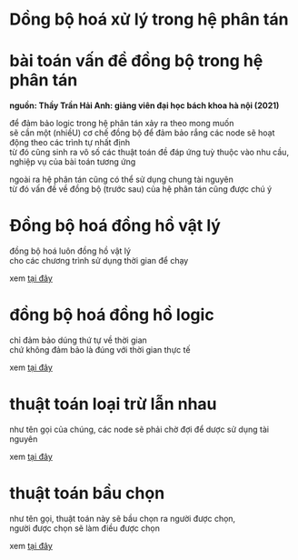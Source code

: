 # Dồng bộ hoá xử lý trong hệ phân tán

# bài toán vấn đề đồng bộ trong hệ phân tán

**nguồn: Thầy Trần Hải Anh: giảng viên đại học bách khoa hà nội (2021)**

để đảm bảo logic trong hệ phân tán xảy ra theo mong muốn <br>
sẽ cần một (nhiềU) cơ chế đồng bộ để đảm bảo rắng các node sẽ hoạt động theo các trình tự nhất định <br>
từ đó cũng sinh ra vô số các thuật toán đề đáp ứng tuỳ thuộc vào nhu cầu, nghiệp vụ của bài toán tương ứng <br>

ngoài ra hệ phân tán cũng có thể sử dụng chung tài nguyên <br>
từ đó vấn đề về đồng bộ (trước sau) của hệ phân tán cũng được chú ý

# Đồng bộ hoá đồng hồ vật lý

đồng bộ hoá luôn đồng hồ vật lý<br>
cho các chương trình sử dụng thời gian để chạy

xem [tại đây](./physical-clock-sync/README.md)

# đồng bộ hoá đồng hồ logic

chỉ đảm bảo dúng thứ tự về thời gian<br>
chứ không đảm bảo là đúng với thời gian thực tế

xem [tại đây](./logic-clock-sync/README.md)

# thuật toán loại trừ lẫn nhau

như tên gọi của chúng, các node sẽ phải chờ đợi để dược sử dụng tài nguyên

xem [tại đây](./mutual-exclusion/README.md)

# thuật toán bầu chọn

như tên gọi, thuật toán này sẽ bầu chọn ra người được chọn,<br>
người được chọn sẽ làm điều được chọn

xem [tại đây](./election/README.md)
